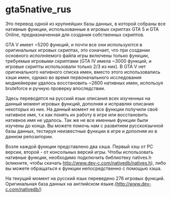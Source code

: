 # gta5native_rus
Это перевод одной из крупнейших базы данных, в которой собраны все нативные функции, использованные в игровых скриптах GTA 5 и GTA Online, предназначенная для создания собственных скриптов.

GTA V имеет ~5200 функций, и почти все они используются в оригинальных игровых скриптах, это означает, что при создании основного исполняемого файла игры включены только функции, требуемые игровыми скриптами (GTA IV имела ~3000 функций, и игровые скрипты использовали только 2/3 из них). В GTA V нет оригинального нативного списка имен, вместо этого использовались хэши имен, однако во время первоначального исследования модмейкерам удалось восстановить ~2600 нативных имен, используя bruteforce и ручную проверку впоследствии.

Здесь переводятся на русский язык описания всех изученных на данный момент игровых функций, дополняя и исправляя описания некоторых из них. На данный момент не все функции получили своё нативное имя, т.к как понять их работу в игре или восстановить нативное имя не удалось. Так же не все именные функции были изучены до конца. Вы можете помочь нам с развитием русскоязычной базы данных, тестируя неизвестные функции в игре и дополняя их в данном репозитории.

Возле каждой функции представлено два хэша. Первый хэш от PC версии, второй - от консольных версий игры. Чтобы использовать нативные функции, необходимо подключить библиотеку natives.h (кликните, чтобы скачать http://www.dev-c.com/nativedb/natives.h), либо вы можете обращаться к функции непосредственно с помощью хэша.

На текущий момент на русский язык переведено 276 игровых функций. Оригинальная база данных на английском языке.(http://www.dev-c.com/nativedb/)
